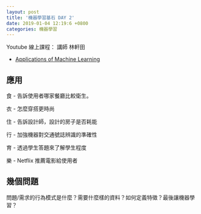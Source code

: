 ```yaml
---
layout: post
title: '機器學習基石 DAY 2'
date: 2019-01-04 12:19:6 +0800
categories: 機器學習
---
```


Youtube 線上課程：
講師 林軒田

- [Applications of Machine Learning](https://youtu.be/PveL3-fO_Qk)

## 應用

食 - 告訴使用者哪家餐廳比較衛生。

衣 - 怎麼穿搭更時尚

住 - 告訴設計師，設計的房子是否耗能

行 - 加強機器對交通號誌辨識的準確性

育 - 透過學生答題來了解學生程度

樂 - Netflix 推薦電影給使用者

## 幾個問題

問題/需求的行為模式是什麼？需要什麼樣的資料？如何定義特徵？最後讓機器學習？
